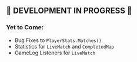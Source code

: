 ## 🚧 DEVELOPMENT IN PROGRESS 🚧

### Yet to Come:
* Bug Fixes to `PlayerStats.Matches()`
* Statistics for `LiveMatch` and `CompletedMap`
* GameLog Listeners for `LiveMatch`
